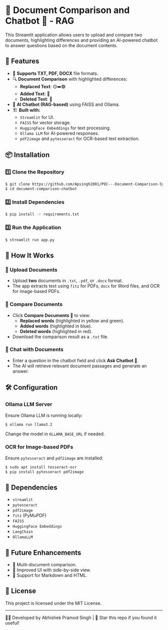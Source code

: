 # 📄 Document Comparison and Chatbot 🤖 - RAG

This Streamlit application allows users to upload and compare two documents, highlighting differences and providing an AI-powered chatbot to answer questions based on the document contents.

## 🚀 Features
- 📂 **Supports TXT, PDF, DOCX** file formats.
- 🔍 **Document Comparison** with highlighted differences:
  - **Replaced Text**: 🟡➡️🟢
  - **Added Text**: 🔵
  - **Deleted Text**: 🔴
- 🤖 **AI Chatbot (RAG-based)** using FAISS and Ollama.
- 🏗 **Built with:**
  - `Streamlit` for UI.
  - `FAISS` for vector storage.
  - `HuggingFace Embeddings` for text processing.
  - `Ollama LLM` for AI-powered responses.
  - `pdf2image` and `pytesseract` for OCR-based text extraction.

## 📦 Installation
### 1️⃣ Clone the Repository
```sh
$ git clone https://github.com/Apsingh2001/POC---Document-Comparison-System-and-Chatbot-using-RAG
$ cd document-comparison-chatbot
```
### 2️⃣ Install Dependencies
```sh
$ pip install -r requirements.txt
```
### 3️⃣ Run the Application
```sh
$ streamlit run app.py
```

## 📜 How It Works
### 🔹 Upload Documents
- Upload **two** documents in `.txt`, `.pdf`, or `.docx` format.
- The app extracts text using `fitz` for PDFs, `docx` for Word files, and OCR for image-based PDFs.

### 🔹 Compare Documents
- Click **Compare Documents 📑** to view:
  - **Replaced words** (highlighted in yellow and green).
  - **Added words** (highlighted in blue).
  - **Deleted words** (highlighted in red).
- Download the comparison result as a `.txt` file.

### 🔹 Chat with Documents
- Enter a question in the chatbot field and click **Ask Chatbot 💬**.
- The AI will retrieve relevant document passages and generate an answer.

## 🛠 Configuration
### Ollama LLM Server
Ensure Ollama LLM is running locally:
```sh
$ ollama run llama3.2
```
Change the model in `OLLAMA_BASE_URL` if needed.

### OCR for Image-based PDFs
Ensure `pytesseract` and `pdf2image` are installed:
```sh
$ sudo apt install tesseract-ocr
$ pip install pytesseract pdf2image
```

## 📌 Dependencies
- `streamlit`
- `pytesseract`
- `pdf2image`
- `fitz` (PyMuPDF)
- `FAISS`
- `HuggingFace Embeddings`
- `LangChain`
- `OllamaLLM`

## 🎯 Future Enhancements
- 🔹 Multi-document comparison.
- 🔹 Improved UI with side-by-side view.
- 🔹 Support for Markdown and HTML.

## 📝 License
This project is licensed under the MIT License.

---
👨‍💻 Developed by Abhishek Pramod Singh | 🌟 Star this repo if you found it useful!

